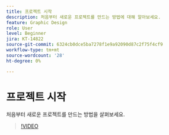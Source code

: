 ```yaml
---
title: 프로젝트 시작
description: 처음부터 새로운 프로젝트를 만드는 방법에 대해 알아보세요.
feature: Graphic Design
role: User
level: Beginner
jira: KT-14822
source-git-commit: 6324cb0dce5ba7278f1e9a92090d87c2f75f4cf9
workflow-type: tm+mt
source-wordcount: '28'
ht-degree: 0%

---
```


# 프로젝트 시작

처음부터 새로운 프로젝트를 만드는 방법을 살펴보세요.

>[!VIDEO](https://video.tv.adobe.com/v/3426931?quality=12&learn=on&hidetitle=true)
